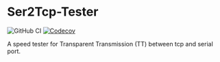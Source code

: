 # Ser2Tcp-Tester

![GitHub CI](https://github.com/shuanglengyunji/TT-Tester/actions/workflows/build.yml/badge.svg)
[![Codecov](https://codecov.io/gh/shuanglengyunji/TT-Tester/branch/master/graph/badge.svg?token=6BITB8YX3S)](https://codecov.io/gh/shuanglengyunji/bridge-tester)

A speed tester for Transparent Transmission (TT) between tcp and serial port.
